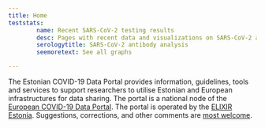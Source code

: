 ```yaml
---
title: Home
teststats:
        name: Recent SARS-CoV-2 testing results
        desc: Pages with recent data and visualizations on SARS-CoV-2 and COVID-19 tests
        serologytitle: SARS-CoV-2 antibody analysis
        seemoretext: See all graphs

---
```


The Estonian COVID-19 Data Portal provides information, guidelines, tools and services to support researchers to utilise Estonian and European infrastructures for data sharing. The portal is a national node of the [European COVID-19 Data Portal](https://covid19dataportal.org). The portal is operated by the [ELIXIR Estonia](https://elixir.ut.ee/). Suggestions, corrections, and other comments are [most welcome](/contact/).
